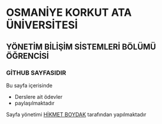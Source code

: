 # OSMANİYE KORKUT ATA ÜNİVERSİTESİ
## YÖNETİM BİLİŞİM SİSTEMLERİ BÖLÜMÜ ÖĞRENCİSİ
### GİTHUB SAYFASIDIR


Bu sayfa içerisinde
* Derslere ait ödevler 
* paylaşılmaktadır


Sayfa yönetimi [HİKMET BOYDAK](20215070061.github.io) tarafından yapılmaktadır
